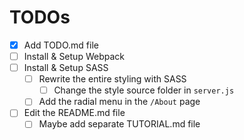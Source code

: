 # TODOs

- [x] Add TODO.md file
- [ ] Install & Setup Webpack
- [ ] Install & Setup SASS
    - [ ] Rewrite the entire styling with SASS
        - [ ] Change the style source folder in `server.js`
    - [ ] Add the radial menu in the `/About` page
- [ ] Edit the README.md file
    - [ ] Maybe add separate TUTORIAL.md file
